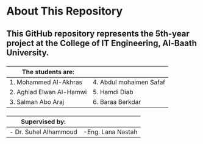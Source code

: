 
# About This Repository 
## This GitHub repository represents the **5th-year project** at the College of IT Engineering, Al-Baath University.

###
<div align="center">

|The students are: | |
|--|--|
| 1. Mohammed Al-Akhras   | 4. Abdul mohaimen Safaf  |
| 2. Aghiad Elwan Al-Hamwi |  5. Hamdi Diab      |
|3. Salman Abo Araj| 6. Baraa Berkdar |

</div>

###
<div align="center">

| Supervised by: | |
|--|--|
|- Dr. Suhel Alhammoud |-Eng. Lana Nastah|
</div>
